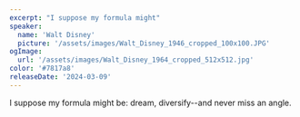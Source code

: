 ```yaml
---
excerpt: "I suppose my formula might"
speaker:
  name: 'Walt Disney'
  picture: '/assets/images/Walt_Disney_1946_cropped_100x100.JPG'
ogImage:
  url: '/assets/images/Walt_Disney_1964_cropped_512x512.jpg'
color: '#7817a8'
releaseDate: '2024-03-09'
---
```

I suppose my formula might be: dream, diversify--and never miss an angle.
